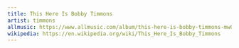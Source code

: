 ```yaml
---
title: This Here Is Bobby Timmons
artist: timmons
allmusic: https://www.allmusic.com/album/this-here-is-bobby-timmons-mw0000192568
wikipedia: https://en.wikipedia.org/wiki/This_Here_Is_Bobby_Timmons
---
```

